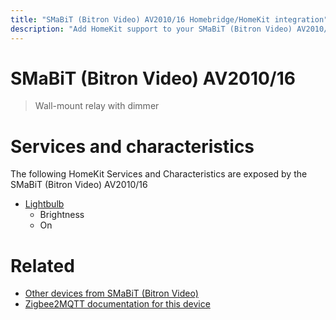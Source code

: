 ```yaml
---
title: "SMaBiT (Bitron Video) AV2010/16 Homebridge/HomeKit integration"
description: "Add HomeKit support to your SMaBiT (Bitron Video) AV2010/16, using Homebridge, Zigbee2MQTT and homebridge-z2m."
---
```

<!---
This file has been GENERATED using src/docgen/docgen.ts
DO NOT EDIT THIS FILE MANUALLY!
-->
# SMaBiT (Bitron Video) AV2010/16
> Wall-mount relay with dimmer


# Services and characteristics
The following HomeKit Services and Characteristics are exposed by
the SMaBiT (Bitron Video) AV2010/16

* [Lightbulb](../../light.md)
  * Brightness
  * On


# Related
* [Other devices from SMaBiT (Bitron Video)](../index.md#smabit_bitron_video)
* [Zigbee2MQTT documentation for this device](https://www.zigbee2mqtt.io/devices/AV2010_16.html)